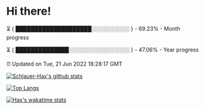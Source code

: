 # Hi there!

⏳ { ████████████████████░░░░░░░░░░ } - 69.23% - Month progress

⏳ { ██████████████░░░░░░░░░░░░░░░░ } - 47.06% - Year progress

⏰ Updated on Tue, 21 Jun 2022 18:28:17 GMT


[![Schlauer-Hax's github stats](https://github-readme-stats.vercel.app/api?username=Schlauer-Hax&show_icons=true&theme=dark&count_private=true)](https://github.com/Schlauer-Hax)


[![Top Langs](https://github-readme-stats.vercel.app/api/top-langs/?username=Schlauer-Hax&layout=compact&theme=dark)](https://github.com/Schlauer-Hax?tab=repositories)


[![Hax's wakatime stats](https://github-readme-stats.vercel.app/api/wakatime?username=Hax&theme=dark)](https://wakatime.com/@Hax)

